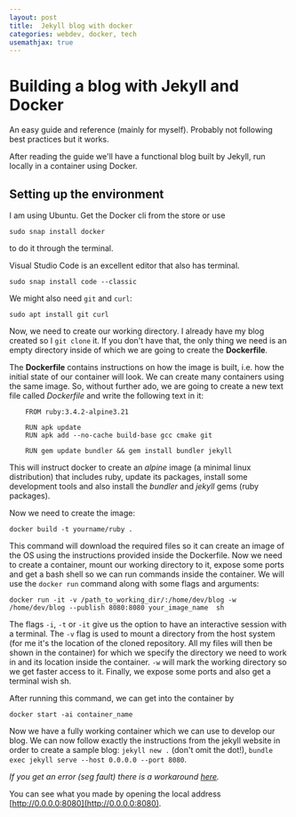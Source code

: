 ```yaml
---
layout: post
title:  Jekyll blog with docker
categories: webdev, docker, tech
usemathjax: true
---
```


# Building a blog with Jekyll and Docker

An easy guide and reference (mainly for myself). Probably not following best practices but it works.

After reading the guide we'll have a functional blog built by Jekyll, run locally in a container using Docker.

## Setting up the environment

I am using Ubuntu. Get the Docker cli from the store or use
```
sudo snap install docker
```
to do it through the terminal.

Visual Studio Code is an excellent editor that also has terminal.
```
sudo snap install code --classic
```
We might also need `git` and `curl`:
```
sudo apt install git curl
```
Now, we need to create our working directory. I already have my blog created so I `git clone` it. If you don't have that, the only thing we need is an empty directory inside of which we are going to create the **Dockerfile**.

The **Dockerfile** contains instructions on how the image is built, i.e. how the initial state of our container will look. We can create many containers using the same image. So, without further ado, we are going to create a  new  text file called *Dockerfile* and write the following text in it:
```
    FROM ruby:3.4.2-alpine3.21

    RUN apk update
    RUN apk add --no-cache build-base gcc cmake git
    
    RUN gem update bundler && gem install bundler jekyll
```
This will instruct docker to create an *alpine* image (a minimal linux distribution) that includes ruby, update its packages, install some development tools and also install the *bundler* and *jekyll* gems (ruby packages).

Now we need to create the image:
```
docker build -t yourname/ruby .
```
This command will download the required files so it can create an image of the OS using the instructions provided inside the Dockerfile. Now we need to create a container, mount our working directory to it, expose some ports and get a bash shell so we can run commands inside the container. We will use the `docker run` command along with some flags and arguments:
```
docker run -it -v /path_to_working_dir/:/home/dev/blog -w /home/dev/blog --publish 8080:8080 your_image_name  sh
```
The flags `-i`, `-t` or `-it` give us the option to have an interactive session with a terminal. The `-v` flag is used to mount a directory from the host system (for me it's the location of the cloned repository. All my files will then be shown in the container) for which we specify the directory we need to work in and its location inside the  container. `-w` will mark the working directory so we get faster access to it. Finally, we expose some ports and also get a terminal wish sh.

After running this command, we can get into the container by
```
docker start -ai container_name
```
Now we have a fully working container which we can use to develop our blog. We can now follow exactly the instructions from the jekyll website in order to create a sample blog: `jekyll new .` (don't omit the dot!), `bundle exec jekyll serve --host 0.0.0.0 --port 8080`.

*If you get an error (seg fault) there is a workaround [here](https://github.com/protocolbuffers/protobuf/issues/16853).*

You can see what you made by opening the local address [http://0.0.0.0:8080](http://0.0.0.0:8080).